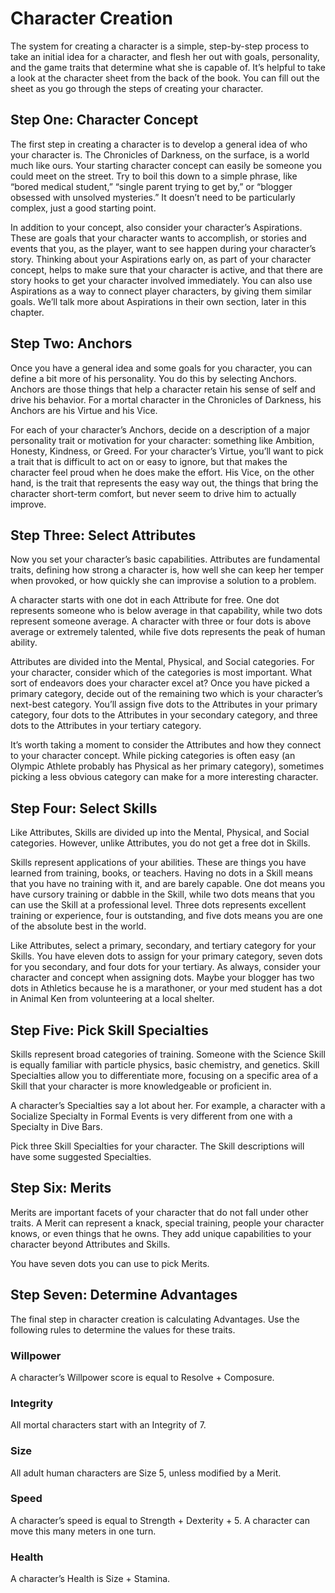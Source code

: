 # Character Creation

The system for creating a character is a simple, step-by-step process to take
an initial idea for a character, and flesh her out with goals, personality, and the
game traits that determine what she is capable of. It’s helpful to take a look at the
character sheet from the back of the book. You can fill out the sheet as you go
through the steps of creating your character.

## Step One: Character Concept

The first step in creating a character is to develop a general idea of who your character is. The Chronicles of Darkness, on the surface, is a world much like ours. Your starting character concept can easily be someone you could
meet on the street. Try to boil this down to a simple phrase,
like “bored medical student,” “single parent trying to get by,”
or “blogger obsessed with unsolved mysteries.” It doesn’t need
to be particularly complex, just a good starting point.

In addition to your concept, also consider your character’s Aspirations. These are goals that your character wants
to accomplish, or stories and events that you, as the player,
want to see happen during your character’s story. Thinking
about your Aspirations early on, as part of your character
concept, helps to make sure that your character is active, and
that there are story hooks to get your character involved immediately. You can also use Aspirations as a way to connect
player characters, by giving them similar goals. We’ll talk more
about Aspirations in their own section, later in this chapter.

## Step Two: Anchors

Once you have a general idea and some goals for you
character, you can define a bit more of his personality. You
do this by selecting Anchors. Anchors are those things that
help a character retain his sense of self and drive his behavior.
For a mortal character in the Chronicles of Darkness, his
Anchors are his Virtue and his Vice.

For each of your character’s Anchors, decide on a description of a major personality trait or motivation for your
character: something like Ambition, Honesty, Kindness, or
Greed. For your character’s Virtue, you’ll want to pick a trait
that is difficult to act on or easy to ignore, but that makes the character feel proud when he does make the effort. His Vice,
on the other hand, is the trait that represents the easy way
out, the things that bring the character short-term comfort,
but never seem to drive him to actually improve.

## Step Three: Select Attributes
Now you set your character’s basic capabilities. Attributes
are fundamental traits, defining how strong a character is,
how well she can keep her temper when provoked, or how
quickly she can improvise a solution to a problem.

A character starts with one dot in each Attribute for
free. One dot represents someone who is below average in
that capability, while two dots represent someone average. A
character with three or four dots is above average or extremely
talented, while five dots represents the peak of human ability.

Attributes are divided into the Mental, Physical, and
Social categories. For your character, consider which of the
categories is most important. What sort of endeavors does
your character excel at? Once you have picked a primary category, decide out of the remaining two which is your character’s next-best category. You’ll assign five dots to the Attributes
in your primary category, four dots to the Attributes in your
secondary category, and three dots to the Attributes in your
tertiary category.

It’s worth taking a moment to consider the Attributes and
how they connect to your character concept. While picking categories is often easy (an Olympic Athlete probably has
Physical as her primary category), sometimes picking a less
obvious category can make for a more interesting character. 

## Step Four: Select Skills

Like Attributes, Skills are divided up into the Mental,
Physical, and Social categories. However, unlike Attributes,
you do not get a free dot in Skills.

Skills represent applications of your abilities. These are
things you have learned from training, books, or teachers.
Having no dots in a Skill means that you have no training with
it, and are barely capable. One dot means you have cursory
training or dabble in the Skill, while two dots means that you
can use the Skill at a professional level. Three dots represents
excellent training or experience, four is outstanding, and five
dots means you are one of the absolute best in the world.

Like Attributes, select a primary, secondary, and tertiary
category for your Skills. You have eleven dots to assign for
your primary category, seven dots for you secondary, and four
dots for your tertiary. As always, consider your character and
concept when assigning dots. Maybe your blogger has two dots
in Athletics because he is a marathoner, or your med student
has a dot in Animal Ken from volunteering at a local shelter.

## Step Five: Pick Skill Specialties
Skills represent broad categories of training. Someone
with the Science Skill is equally familiar with particle physics, basic chemistry, and genetics. Skill Specialties allow you
to differentiate more, focusing on a specific area of a Skill
that your character is more knowledgeable or proficient in.

A character’s Specialties say a lot about her. For example,
a character with a Socialize Specialty in Formal Events is very
different from one with a Specialty in Dive Bars.

Pick three Skill Specialties for your character. The Skill
descriptions will have some suggested Specialties.

## Step Six: Merits
Merits are important facets of your character that do not
fall under other traits. A Merit can represent a knack, special
training, people your character knows, or even things that he
owns. They add unique capabilities to your character beyond Attributes and Skills.

You have seven dots you can use to pick Merits.

## Step Seven: Determine Advantages
The final step in character creation is calculating Advantages.
Use the following rules to determine the values for these traits.

### Willpower
A character’s Willpower score is equal to Resolve +
Composure.
### Integrity
All mortal characters start with an Integrity of 7.
### Size
All adult human characters are Size 5, unless modified
by a Merit.
### Speed
A character’s speed is equal to Strength + Dexterity + 5.
A character can move this many meters in one turn.
### Health
A character’s Health is Size + Stamina.